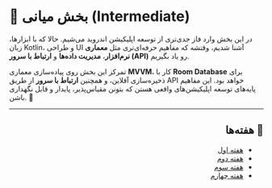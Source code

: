 # 🌱 بخش میانی (Intermediate)

در این بخش وارد فاز جدی‌تری از توسعه اپلیکیشن اندروید می‌شیم. حالا که با ابزارها، زبان Kotlin، و طراحی UI آشنا شدیم، وقتشه که مفاهیم حرفه‌ای‌تری مثل **معماری نرم‌افزار**، **مدیریت داده‌ها** و **ارتباط با سرور (API)** رو یاد بگیریم.

تمرکز این بخش روی پیاده‌سازی معماری **MVVM**، کار با **Room Database** برای ذخیره‌سازی آفلاین، و همچنین **ارتباط با سرور** از طریق API خواهد بود. این مفاهیم پایه‌های توسعه اپلیکیشن‌های واقعی هستن که بتونن مقیاس‌پذیر، پایدار و قابل نگهداری باشن. 🚀


---

<div dir="rtl" align="right">

## 📅 هفته‌ها

- [هفته اول](week-1.md)
- [هفته دوم](#)
- [هفته سوم](#)
- [هفته چهارم](#)

</div>
